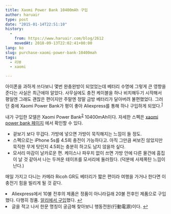 ```yaml
---
title: Xaomi Power Bank 10400mAh 구입
author: haruair
type: post
date: "2015-01-14T22:51:10"
history:
  - 
    from: https://www.haruair.com/blog/2612
    movedAt: 2018-09-13T22:02:41+00:00
lang: ko
slug: purchase-xaomi-power-bank-10400mah
tags:
  - 리뷰
  - xaomi

---
```

아이폰을 과하게 쓰다보니 몇번 완충완방이 되었었는데 베터리 수명에 그렇게 큰 영향을 준다는 사실은 최근에야 알았다. 사무실에도 충전 케이블을 하나 비치해두기 시작해서 평일엔 그래도 괜찮은 편이지만 주말엔 정말 금방 베터리가 달아버려 불편했었다. 그러던 중에 Xaomi Power Bank가 평이 좋아 Aliexpress를 통해 하나 구입하게 되었다.<sup id="fnref-2612-1"><a href="#fn-2612-1" rel="footnote">1</a></sup>

내가 구입한 모델은 Xaomi Power Bank<sup id="fnref-2612-2"><a href="#fn-2612-2" rel="footnote">2</a></sup> 10400mAh이다. 자세한 스펙은 [xaomi power bank 페이지][1] 에서 확인할 수 있다.

  * 겉보기 보다 무겁다. 가방에 넣으면 가방이 묵직해지는 느낌이 들 정도.
  * 스펙으로는 iPhone 5s를 4.5회 충전이 가능하다고. 아직 그만큼 써보진 않았지만 묵직한 무게 탓인지 4.5회는 충분히 하고도 남지 않을까 싶다.
  * 모서리 마감이 날카로운 편. 케이스나 파우치 없이 쓰면 가방 안에 다른 물건에 흠집이 날 것 같아서 나는 두꺼운 테이프를 모서리에 둘러줬다. (덕분에 사제폭탄 느낌이 난다.)

매일 가지고 다니는 카메라 Ricoh GR도 베터리가 짧은 편이라 여행을 가거나 한다면 이 충전기 힘을 빌리게 될 것 같다.

<li id="fn-2612-1">
  Aliexpress에서 10불 전후의 제품은 정품이 아니라길래 20불 전후인 제품으로 구입했다. 다행히 정품. <a href="http://www.aliexpress.com/store/product/100-gurantee-Original-Xiaomi-Power-Bank-10400mAh-with-Free-Soft-Silicone-Protective-Back-Cover-Case-Skin/610153_32319878699.html?aff_platform=aaf&sk=aUb6AuBE6%3A&cpt=1434756206403&aff_trace_key=33394769603826327">알리에서 구입</a>했다.&#160;<a href="#fnref-2612-1" rev="footnote">&#8617;</a>
</li>
<li id="fn-2612-2">
  글을 적고 나서 한문 명칭이 궁금해 찾아보니 행동전원(行動電源)이다.&#160;<a href="#fnref-2612-2" rev="footnote">&#8617;</a> </fn></footnotes>

 [1]: http://www.mi.com/en/mipowerbank10400/